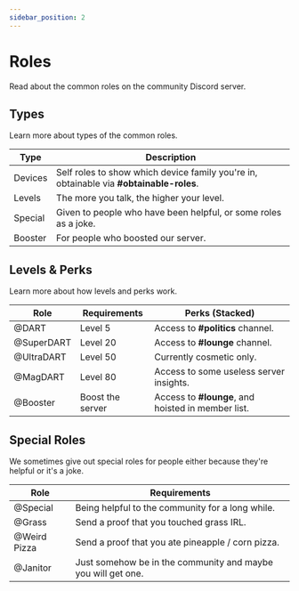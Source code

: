 ```yaml
---
sidebar_position: 2
---
```


# Roles

Read about the common roles on the community Discord server.

## Types

Learn more about types of the common roles.

| Type    | Description                                                                             |
|---------|-----------------------------------------------------------------------------------------|
| Devices | Self roles to show which device family you're in, obtainable via **#obtainable-roles**. |
| Levels  | The more you talk, the higher your level.                                               |
| Special | Given to people who have been helpful, or some roles as a joke.                         |
| Booster | For people who boosted our server.                                                      |


## Levels & Perks

Learn more about how levels and perks work.

| Role       | Requirements     | Perks (Stacked)                                    |
|------------|------------------|----------------------------------------------------|
| @DART      | Level 5          | Access to **#politics** channel.                   |
| @SuperDART | Level 20         | Access to **#lounge** channel.                     |
| @UltraDART | Level 50         | Currently cosmetic only.                           |
| @MagDART   | Level 80         | Access to some useless server insights.            |
| @Booster   | Boost the server | Access to **#lounge**, and hoisted in member list. |

## Special Roles

We sometimes give out special roles for people either because they're helpful or it's a joke.

| Role         | Requirements                                                 |
|--------------|--------------------------------------------------------------|
| @Special     | Being helpful to the community for a long while.             |
| @Grass       | Send a proof that you touched grass IRL.                     |
| @Weird Pizza | Send a proof that you ate pineapple / corn pizza.            |
| @Janitor     | Just somehow be in the community and maybe you will get one. |
